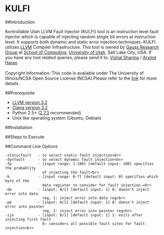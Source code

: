 KULFI
=====

##Introduction

Kontrollable Utah LLVM Fault Injector (KULFI) tool is an instruction level fault injector which is capable of injecting random single bit errors at instruction level. It supports both dynamic and static error injection techniques. KULFI utilizes <a href="http://llvm.org/">LLVM</a> Compiler Infrastructure. This tool is owned by <a href="http://www.cs.utah.edu/formal_verification/">Gauss Research Group</a> at <a href="http://www.cs.utah.edu/">School of Computing</a>, <a href="http://www.utah.edu/">University of Utah</a>, Salt Lake City, USA. If you have any tool related queries, please send it to: <a href="mailto:vcsharma@cs.utah.edu">Vishal Sharma</a> / <a href="mailto:haran@cs.utah.edu"> Arvind Haran</a>.  <br><br> Copyright Information: This code is available under The University of Illinois/NCSA Open Source License (NCSA).Please refer to the <a href="http://opensource.org/licenses/NCSA">link</a> for more details.

##Prerequisite
- [LLVM version 3.2](http://llvm.org/releases/3.2/docs/ReleaseNotes.html)
- [Clang version 3.2](http://llvm.org/releases/download.html#3.2)
- Python 2.5+ ([2.7.3](http://www.python.org/getit/releases/2.7.3/) recommended)
- Unix like operating system (Ubuntu, Debian)

##Installation
   


##Steps to Execute


##Command Line Options

    -staticfault   - to select static fault injection<br>
    -dynfault      - to select dynamic fault injection<br>
    -fp            - [input range: 1-100] [default input: 100] specifies the probablity 
                     of injecting the fault<br>
    -b             - [input range: 0-7] [default input: 0] specifies which byte of the 
                     data register to consider for fault injection.<br>
    -de            - [input: 0/1] [default input: 1] 0: doesn't inject error into data 
                     reg, 1: inject error into data reg<br>
    -pe            - [input: 0/1] [default input: 1] 0: doesn't inject error into pointer 
                     reg, 1: inject error into pointer reg<br>
    -ijo           - [input: 0/1] [default input: 1] 1: exits after injecting first fault
                     0: considers all possible fault sites for fault injection<br>


